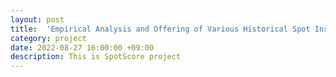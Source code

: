 ```yaml
---
layout: post
title:  'Empirical Analysis and Offering of Various Historical Spot Instance Datasets'
category: project
date: 2022-08-27 16:00:00 +09:00
description: This is SpotScore project
---
```


